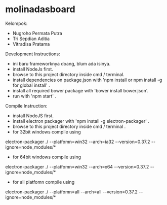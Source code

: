 # molinadasboard

Kelompok:
- Nugroho Permata Putra
- Tri Sepdian Aditia
- Vitradisa Pratama

Development Instructions:
- ini baru frameworknya doang, blum ada isinya.
- install NodeJs first.
- browse to this project directory inside cmd / terminal.
- install dependencies on package.json with 'npm install or npm install -g for global install' .
- install all required bower package with 'bower install bower.json'.
- run with 'npm start' .

Compile Instruction:
- install NodeJS first.
- install electron packager with 'npm install -g electron-packager' .
- browse to this project directory inside cmd / terminal .
- for 32bit windows compile using

electron-packager ./ --platfomn=win32 --arch=ia32 --version=0.37.2 --ignore=node_modules/*

- for 64bit windows compile using

electron-packager ./ --platfomn=win32 --arch=x64 --version=0.37.2 --ignore=node_modules/*

- for all platfomn compile using

electron-packager ./ --platfomn=all --arch=all --version=0.37.2 --ignore=node_modules/*
